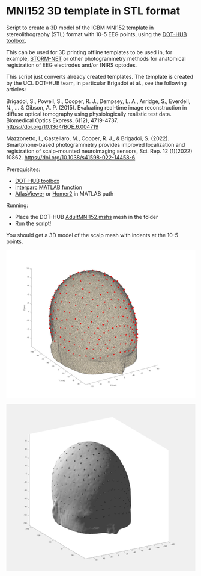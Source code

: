 # MNI152 3D template in STL format

Script to create a 3D model of the ICBM MNI152 template in stereolithography (STL) format with 10-5 EEG points, using the [DOT-HUB toolbox](https://github.com/DOT-HUB/DOT-HUB_toolbox).

This can be used for 3D printing offline templates to be used in, for example, [STORM-NET](https://github.com/yoterel/STORM-Net) or other photogrammetry methods for anatomical registration of EEG electrodes and/or fNIRS optodes.

This script just converts already created templates. The template is created by the UCL DOT-HUB team, in particular Brigadoi et al., see the following articles:

Brigadoi, S., Powell, S., Cooper, R. J., Dempsey, L. A., Arridge, S., Everdell, N., ... & Gibson, A. P. (2015). Evaluating real-time image reconstruction in diffuse optical tomography using physiologically realistic test data. Biomedical Optics Express, 6(12), 4719-4737. https://doi.org/10.1364/BOE.6.004719

Mazzonetto, I., Castellaro, M., Cooper, R. J., & Brigadoi, S. (2022). Smartphone-based photogrammetry provides improved localization and registration of scalp-mounted neuroimaging sensors, Sci. Rep. 12 (1)(2022) 10862. https://doi.org/10.1038/s41598-022-14458-6

Prerequisites:

- [DOT-HUB toolbox](https://github.com/DOT-HUB/DOT-HUB_toolbox)
- [interparc MATLAB function](https://se.mathworks.com/matlabcentral/fileexchange/34874-interparc)
- [AtlasViewer](https://github.com/BUNPC/AtlasViewer) or [Homer2](https://www.nitrc.org/projects/homer2/) in MATLAB path

Running:

- Place the DOT-HUB [AdultMNI152.mshs](https://github.com/DOT-HUB/DOT-HUB_toolbox/tree/master/ExampleMeshes) mesh in the folder
- Run the script!

You should get a 3D model of the scalp mesh with indents at the 10-5 points.

![Visualized DOT-HUB mesh](mesh_dothub.JPG)

![Visualized STL file](mesh_stl_indent.JPG)